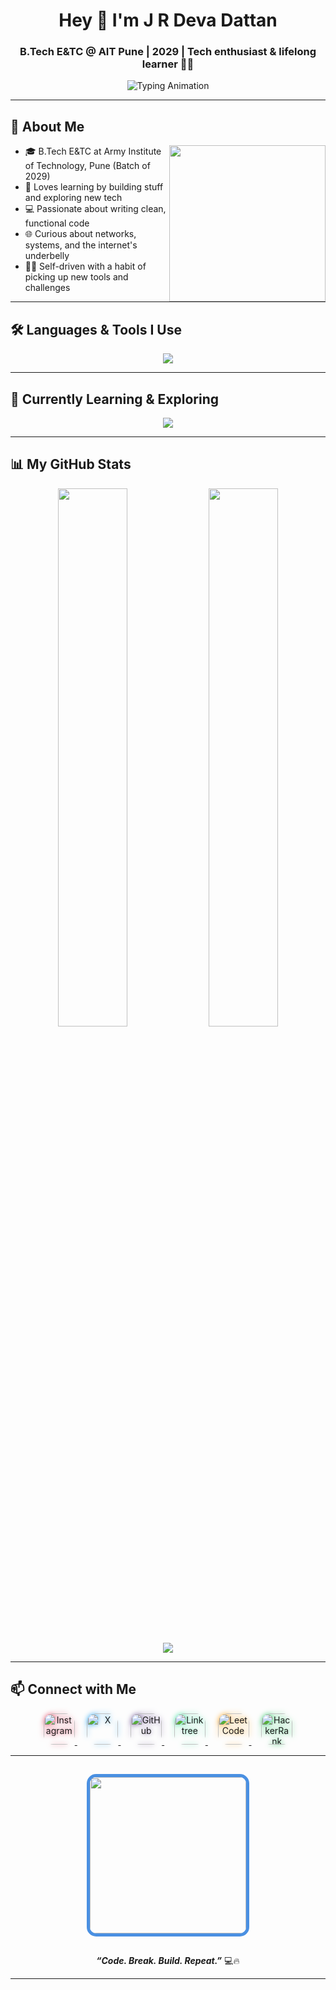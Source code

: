 <!-- README.md -->
<h1 align="center">Hey 👋 I'm J R Deva Dattan</h1>
<h3 align="center">B.Tech E&TC @ AIT Pune | 2029 | Tech enthusiast & lifelong learner 🚀✨</h3>

<p align="center">
  <img src="https://readme-typing-svg.demolab.com?font=Fira+Code&size=24&pause=1000&center=true&vCenter=true&width=600&lines=Hi%2C+I'm+J+R+Deva+Dattan+%F0%9F%91%8B;Builder+%7C+Learner+%7C+Explorer+%F0%9F%9A%80;Python%2C+C%2B%2B%2C+Linux+Lover+%F0%9F%90%A7;Currently+learning+Java%2C+Fullstack+%F0%9F%96%A5%EF%B8%8F;Follow+my+tech+journey+%F0%9F%94%8E" alt="Typing Animation" />

</p>

---

## 🧠 About Me

<img align="right" src="https://media.giphy.com/media/L1R1tvI9svkIWwpVYr/giphy.gif" width="250"/>

- 🎓 B.Tech E&TC at Army Institute of Technology, Pune (Batch of 2029)
- 🔧 Loves learning by building stuff and exploring new tech
- 💻 Passionate about writing clean, functional code
- 🌐 Curious about networks, systems, and the internet's underbelly
- 🧑‍💻 Self-driven with a habit of picking up new tools and challenges

---

## 🛠️ Languages & Tools I Use

<p align="center">
  <img src="https://skillicons.dev/icons?i=python,cpp,html,css,linux,vscode,git,github" />
</p>

---

## 🌱 Currently Learning & Exploring

<p align="center">
  <img src="https://skillicons.dev/icons?i=java,react,nodejs,mongodb,docker,netlify" />
</p>

---

## 📊 My GitHub Stats

<p align="center">
  <img src="https://github-readme-stats.vercel.app/api?username=jrdevadattan&show_icons=true&theme=tokyonight&hide_border=true&border_radius=10&custom_title=My%20GitHub%20Stats" width="47%"/>
  <img src="https://github-readme-stats.vercel.app/api/top-langs/?username=jrdevadattan&layout=compact&theme=tokyonight&hide_border=true&border_radius=10" width="47%"/>
</p>

<p align="center">
  <img src="https://github-readme-activity-graph.vercel.app/graph?username=jrdevadattan&theme=react-dark&hide_border=true&radius=10" />
</p>

---

## 📫 Connect with Me

<p align="center">

<a href="https://www.instagram.com/jrdevadattan" target="_blank" rel="noopener">
  <img src="https://img.shields.io/badge/Instagram-%23E4405F?style=for-the-badge&logo=instagram&logoColor=white" alt="Instagram" height="50" style="border-radius: 16px; filter: drop-shadow(0 0 4px #E4405F);" />
</a>
&nbsp;&nbsp;&nbsp;
<a href="https://x.com/jrdevadattan" target="_blank" rel="noopener">
  <img src="https://img.shields.io/badge/X-%23000000?style=for-the-badge&logo=x&logoColor=white" alt="X" height="50" style="border-radius: 16px; filter: drop-shadow(0 0 4px #1DA1F2);" />
</a>
&nbsp;&nbsp;&nbsp;
<a href="https://github.com/jrdevadattan/jrdevadattan" target="_blank" rel="noopener">
  <img src="https://img.shields.io/badge/GitHub-%23181717?style=for-the-badge&logo=github&logoColor=white" alt="GitHub" height="50" style="border-radius: 16px; filter: drop-shadow(0 0 4px #6e5494);" />
</a>
&nbsp;&nbsp;&nbsp;
<a href="https://linktr.ee/jrdevadattan" target="_blank" rel="noopener">
  <img src="https://img.shields.io/badge/Linktree-%2339E09B?style=for-the-badge&logo=linktree&logoColor=white" alt="Linktree" height="50" style="border-radius: 16px; filter: drop-shadow(0 0 4px #39E09B);" />
</a>
&nbsp;&nbsp;&nbsp;
<a href="https://leetcode.com/u/jrdevadattan/" target="_blank" rel="noopener">
  <img src="https://img.shields.io/badge/LeetCode-FFA116?style=for-the-badge&logo=leetcode&logoColor=white" alt="LeetCode" height="50" style="border-radius: 16px; filter: drop-shadow(0 0 4px #FFA116);" />
</a>
&nbsp;&nbsp;&nbsp;
<a href="https://www.hackerrank.com/profile/jrdevadattan" target="_blank" rel="noopener">
  <img src="https://img.shields.io/badge/HackerRank-2EC866?style=for-the-badge&logo=hackerrank&logoColor=white" alt="HackerRank" height="50" style="border-radius: 16px; filter: drop-shadow(0 0 4px #2EC866);" />
</a>

</p>

---

<p align="center">
  <img
    src="https://media.giphy.com/media/qgQUggAC3Pfv687qPC/giphy.gif"
    width="250"
    style="
      border: 5px solid #4A90E2;
      border-radius: 15px;
      margin: 15px 0;
    "
  />
</p>




<p align="center">
  <b><i>“Code. Break. Build. Repeat.”</i></b> 💻🔥
</p>

---
